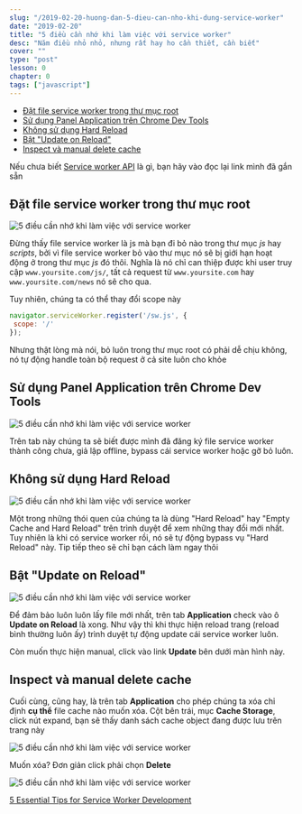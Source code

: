 ```yaml
---
slug: "/2019-02-20-huong-dan-5-dieu-can-nho-khi-dung-service-worker"
date: "2019-02-20"
title: "5 điều cần nhớ khi làm việc với service worker"
desc: "Năm điều nhỏ nhỏ, nhưng rất hay ho cần thiết, cần biết"
cover: ""
type: "post"
lesson: 0
chapter: 0
tags: ["javascript"]
---
```


<!-- TOC -->

- [Đặt file service worker trong thư mục root](#đặt-file-service-worker-trong-thư-mục-root)
- [Sử dụng Panel Application trên Chrome Dev Tools](#sử-dụng-panel-application-trên-chrome-dev-tools)
- [Không sử dụng Hard Reload](#không-sử-dụng-hard-reload)
- [Bật "Update on Reload"](#bật-update-on-reload)
- [Inspect và manual delete cache](#inspect-và-manual-delete-cache)

<!-- /TOC -->


Nếu chưa biết [Service worker API](https://developer.mozilla.org/en-US/docs/Web/API/Service_Worker_API) là gì, bạn hãy vào đọc lại link mình đã gắn sẵn

## Đặt file service worker trong thư mục root

![5 điều cần nhớ khi làm việc với service worker](https://cms-assets.tutsplus.com/uploads/users/53/posts/31424/image/rootdir.jpg)

Đừng thấy file service worker là js mà bạn đi bỏ nào trong thư mục *js* hay *scripts*, bởi vì file service worker bỏ vào thư mục nó sẽ bị giới hạn hoạt động ở trong thư mục *js* đó thôi. Nghĩa là nó chỉ can thiệp được khi user truy cập `www.yoursite.com/js/`, tất cả request từ `www.yoursite.com` hay `www.yoursite.com/news` nó sẽ cho qua.

Tuy nhiên, chúng ta có thể thay đổi scope này

```js
navigator.serviceWorker.register('/sw.js', {
 scope: '/'
});
```

Nhưng thật lòng mà nói, bỏ luôn trong thư mục root có phải dễ chịu không, nó tự động handle toàn bộ request ở cả site luôn cho khỏe

## Sử dụng Panel Application trên Chrome Dev Tools

![5 điều cần nhớ khi làm việc với service worker](https://cms-assets.tutsplus.com/uploads/users/53/posts/31424/image/applicationstab.jpg)

Trên tab này chúng ta sẽ biết được mình đã đăng ký file service worker thành công chưa, giả lập offline, bypass cái service worker hoặc gỡ bỏ luôn.

## Không sử dụng Hard Reload

![5 điều cần nhớ khi làm việc với service worker](https://cms-assets.tutsplus.com/uploads/users/53/posts/31424/image/donthardreload.jpg)

Một trong những thói quen của chúng ta là dùng "Hard Reload" hay "Empty Cache and Hard Reload" trên trình duyệt để xem những thay đổi mới nhất. Tuy nhiên là khi có service worker rồi, nó sẽ tự động bypass vụ "Hard Reload" này. Tip tiếp theo sẽ chỉ bạn cách làm ngay thôi

## Bật "Update on Reload"

![5 điều cần nhớ khi làm việc với service worker](https://cms-assets.tutsplus.com/uploads/users/53/posts/31424/image/updateonreload.jpg)

Để đảm bảo luôn luôn lấy file mới nhất, trên tab **Application** check vào ô **Update on Reload** là xong. Như vậy thì khi thực hiện reload trang (reload bình thường luôn ấy) trình duyệt tự động update cái service worker luôn.

Còn muốn thực hiện manual, click vào link **Update** bên dưới màn hình này.

## Inspect và manual delete cache

Cuối cùng, cũng hay, là trên tab **Application** cho phép chúng ta xóa chỉ định **cụ thể** file cache nào muốn xóa. Cột bên trái, mục **Cache Storage**, click nút expand, bạn sẽ thấy danh sách cache object đang được lưu trên trang này

![5 điều cần nhớ khi làm việc với service worker](https://cms-assets.tutsplus.com/uploads/users/53/posts/31424/image/inspectcache.jpg)

Muốn xóa? Đơn giản click phải chọn **Delete**

![5 điều cần nhớ khi làm việc với service worker](https://cms-assets.tutsplus.com/uploads/users/53/posts/31424/image/manuallydeletecache.jpg)



<a target="_blank" rel="noopener noreferrer" href="https://webdesign.tutsplus.com/tutorials/5-essential-tips-for-service-worker-development--cms-31424">5 Essential Tips for Service Worker Development</a>